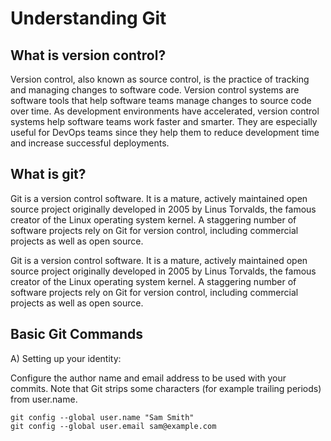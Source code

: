 # Understanding Git

## What is version control?

Version control, also known as source control, is the practice of tracking and managing changes to software code. Version control systems are software tools that help software teams manage changes to source code over time. As development environments have accelerated, version control systems help software teams work faster and smarter. They are especially useful for DevOps teams since they help them to reduce development time and increase successful deployments.

## What is git?

Git is a version control software. It is a mature, actively maintained open source project originally developed in 2005 by Linus Torvalds, the famous creator of the Linux operating system kernel. A staggering number of software projects rely on Git for version control, including commercial projects as well as open source.

Git is a version control software. It is a mature, actively maintained open source project originally developed in 2005 by Linus Torvalds, the famous creator of the Linux operating system kernel. A staggering number of software projects rely on Git for version control, including commercial projects as well as open source.

## Basic Git Commands

A) Setting up your identity:

Configure the author name and email address to be used with your commits.
Note that Git strips some characters (for example trailing periods) from user.name.

```
git config --global user.name "Sam Smith"
git config --global user.email sam@example.com
```
